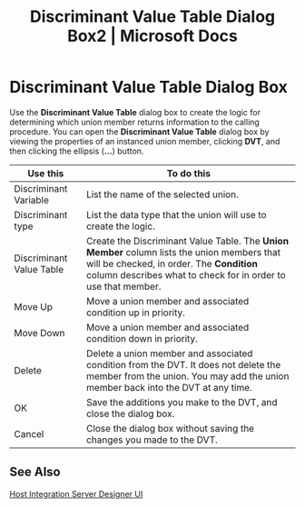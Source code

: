 ﻿---
title: "Discriminant Value Table Dialog Box2 | Microsoft Docs"
ms.custom: ""
ms.date: "11/30/2017"
ms.prod: "host-integration-server"
ms.reviewer: ""
ms.suite: ""
ms.tgt_pltfrm: ""
ms.topic: "article"
f1_keywords: 
  - "ebiz.his.2006.tidesigner.dialog.dvt"
ms.assetid: 75ffb38f-a4ea-4285-826b-5ec3f39e935a
caps.latest.revision: 3
---
# Discriminant Value Table Dialog Box
Use the **Discriminant Value Table** dialog box to create the logic for determining which union member returns information to the calling procedure. You can open the **Discriminant Value Table** dialog box by viewing the properties of an instanced union member, clicking **DVT**, and then clicking the ellipsis (**…**) button.  
  
|Use this|To do this|  
|--------------|----------------|  
|Discriminant Variable|List the name of the selected union.|  
|Discriminant type|List the data type that the union will use to create the logic.|  
|Discriminant Value Table|Create the Discriminant Value Table. The **Union Member** column lists the union members that will be checked, in order. The **Condition** column describes what to check for in order to use that member.|  
|Move Up|Move a union member and associated condition up in priority.|  
|Move Down|Move a union member and associated condition down in priority.|  
|Delete|Delete a union member and associated condition from the DVT. It does not delete the member from the union. You may add the union member back into the DVT at any time.|  
|OK|Save the additions you make to the DVT, and close the dialog box.|  
|Cancel|Close the dialog box without saving the changes you made to the DVT.|  
  
## See Also  
 [Host Integration Server Designer UI](../core/host-integration-server-designer-ui2.md)